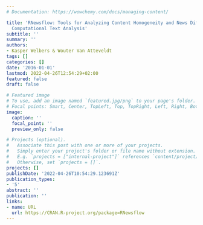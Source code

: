 ```yaml
---
# Documentation: https://wowchemy.com/docs/managing-content/

title: 'RNewsflow: Tools for Analyzing Content Homogeneity and News Diffusion using
  Computational Text Analysis'
subtitle: ''
summary: ''
authors:
- Kasper Welbers & Wouter Van Atteveldt
tags: []
categories: []
date: '2016-01-01'
lastmod: 2022-04-26T12:54:29+02:00
featured: false
draft: false

# Featured image
# To use, add an image named `featured.jpg/png` to your page's folder.
# Focal points: Smart, Center, TopLeft, Top, TopRight, Left, Right, BottomLeft, Bottom, BottomRight.
image:
  caption: ''
  focal_point: ''
  preview_only: false

# Projects (optional).
#   Associate this post with one or more of your projects.
#   Simply enter your project's folder or file name without extension.
#   E.g. `projects = ["internal-project"]` references `content/project/deep-learning/index.md`.
#   Otherwise, set `projects = []`.
projects: []
publishDate: '2022-04-26T10:54:29.123691Z'
publication_types:
- '5'
abstract: ''
publication: ''
links:
- name: URL
  url: https://CRAN.R-project.org/package=RNewsflow
---
```

